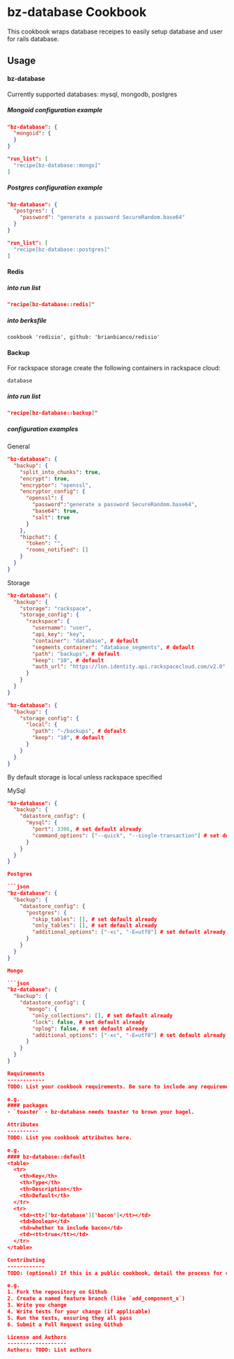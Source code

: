 bz-database Cookbook
===============
This cookbook wraps database receipes to easily setup database and user
for rails database.

Usage
-----
#### bz-database

Currently supported databases: mysql, mongodb, postgres

##### Mongoid configuration example

```json
"bz-database": {
  "mongoid": {
  }
}

"run_list": [
  "recipe[bz-database::mongo]"
]
```

##### Postgres configuration example

```json
"bz-database": {
  "postgres": {
    "password": "generate a password SecureRandom.base64"
  }
}

"run_list": [
  "recipe[bz-database::postgres]"
]
```

#### Redis

##### into run list

```json
"recipe[bz-database::redis]"
```

##### into berksfile

```
cookbook 'redisio', github: 'brianbianco/redisio'
```

#### Backup

For rackspace storage create the following containers in rackspace cloud:

```
database
```

##### into run list

```json
"recipe[bz-database::backup]"
```

##### configuration examples

General

```json
"bz-database": {
  "backup": {
    "split_into_chunks": true,
    "encrypt": true,
    "encryptor": "openssl",
    "encryptor_config": {
      "openssl": {
        "password":"generate a password SecureRandom.base64",
        "base64": true,
        "salt": true
      }
    },
    "hipchat": {
      "token": "",
      "rooms_notified": []
    }
  }
}
```

Storage

```json
"bz-database": {
  "backup": {
    "storage": "rackspace",
    "storage_config": {
      "rackspace": {
        "username": "user",
        "api_key": "key",
        "container": "database", # default
        "segments_container": "database_segments", # default
        "path": "backups", # default
        "keep": "10", # default
        "auth_url": "https://lon.identity.api.rackspacecloud.com/v2.0" # default
      }
    }
  }
}
```

```json
"bz-database": {
  "backup": {
    "storage_config": {
      "local": {
        "path": "~/backups", # default
        "keep": "10", # default
      }
    }
  }
}
```

By default storage is local unless rackspace specified

MySql

```json
"bz-database": {
  "backup": {
    "datastore_config": {
      "mysql": {
        "port": 3306, # set default already
        "command_options": ["--quick", "--single-transaction"] # set default already
      }
    }
  }
}

Postgres

```json
"bz-database": {
  "backup": {
    "datastore_config": {
      "postgres": {
        "skip_tables": [], # set default already
        "only_tables": [], # set default already
        "additional_options": ["-xc", "-E=utf8"] # set default already
      }
    }
  }
}

Mongo

```json
"bz-database": {
  "backup": {
    "datastore_config": {
      "mongo": {
        "only_collections": [], # set default already
        "lock": false, # set default already
        "oplog": false, # set default already
        "additional_options": ["-xc", "-E=utf8"] # set default already
      }
    }
  }
}

Requirements
------------
TODO: List your cookbook requirements. Be sure to include any requirements this cookbook has on platforms, libraries, other cookbooks, packages, operating systems, etc.

e.g.
#### packages
- `toaster` - bz-database needs toaster to brown your bagel.

Attributes
----------
TODO: List you cookbook attributes here.

e.g.
#### bz-database::default
<table>
  <tr>
    <th>Key</th>
    <th>Type</th>
    <th>Description</th>
    <th>Default</th>
  </tr>
  <tr>
    <td><tt>['bz-database']['bacon']</tt></td>
    <td>Boolean</td>
    <td>whether to include bacon</td>
    <td><tt>true</tt></td>
  </tr>
</table>

Contributing
------------
TODO: (optional) If this is a public cookbook, detail the process for contributing. If this is a private cookbook, remove this section.

e.g.
1. Fork the repository on Github
2. Create a named feature branch (like `add_component_x`)
3. Write you change
4. Write tests for your change (if applicable)
5. Run the tests, ensuring they all pass
6. Submit a Pull Request using Github

License and Authors
-------------------
Authors: TODO: List authors
